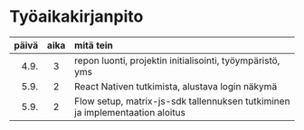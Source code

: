 # Työaikakirjanpito

| päivä | aika | mitä tein                                                                                             |
|------:|:----:|:------------------------------------------------------------------------------------------------------|
| 4.9.  | 3    | repon luonti, projektin initialisointi, työympäristö, yms                                             |
| 5.9.  | 2    | React Nativen tutkimista, alustava login näkymä                                                       |
| 5.9.  | 2    | Flow setup, matrix-js-sdk tallennuksen tutkiminen ja implementaation aloitus                          |